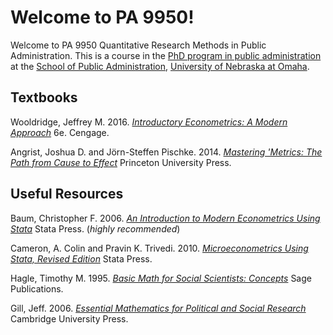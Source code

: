 # Welcome to PA 9950!
Welcome to PA 9950 Quantitative Research Methods in Public Administration. This is a course in the [PhD program in public administration](http://www.unomaha.edu/college-of-public-affairs-and-community-service/public-administration/academics/phd.php) at the [School of Public Administration](http://spa.unomaha.edu), [University of Nebraska at Omaha](http://www.unomaha.edu).

## Textbooks
Wooldridge, Jeffrey M. 2016. [*Introductory Econometrics: A Modern Approach*](https://www.amazon.com/Introductory-Econometrics-Modern-Approach-Economics/dp/130527010X) 6e. Cengage.

Angrist, Joshua D. and Jörn-Steffen Pischke. 2014. [*Mastering 'Metrics: The Path from Cause to Effect*](https://www.amazon.com/Mastering-Metrics-Path-Cause-Effect/dp/0691152845/) Princeton University Press.

## Useful Resources
Baum, Christopher F. 2006. [*An Introduction to Modern Econometrics Using Stata*](http://www.stata.com/bookstore/modern-econometrics-stata/) Stata Press. (*highly recommended*)

Cameron, A. Colin and Pravin K. Trivedi. 2010. [*Microeconometrics Using Stata, Revised Edition*](http://www.stata-press.com/books/microeconometrics-stata/) Stata Press.

Hagle, Timothy M. 1995. [*Basic Math for Social Scientists: Concepts*](https://www.amazon.com/Basic-Math-Social-Scientists-Quantitative/dp/0803958757/) Sage Publications.

Gill, Jeff. 2006. [*Essential Mathematics for Political and Social Research*](https://www.amazon.com/Essential-Mathematics-Political-Research-Analytical/dp/052168403X) Cambridge University Press.
